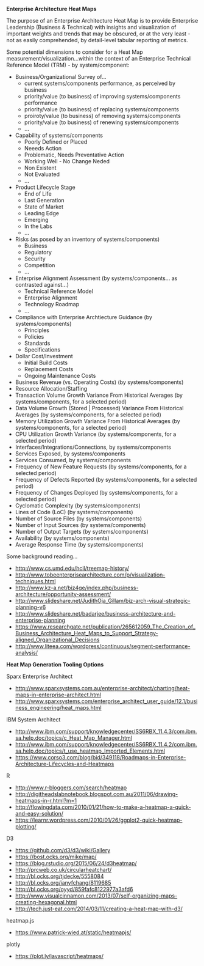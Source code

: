 __Enterprise Architecture Heat Maps__

The purpose of an Enterprise Architecture Heat Map is to provide Enterprise Leadership (Business & Technical) with insights and visualization of important weights and trends that may be obscured, or at the very least - not as easily comprehended, by detail-level tabular reporting of metrics.


Some potential dimensions to consider for a Heat Map measurement/visualization...within the context of an Enterprise Technical Reference Model (TRM) - by system/component:
* Business/Organizational Survey of...
  * current systems/components performance, as perceived by business
  * priority/value (to business) of improving systems/components performance
  * priority/value (to business) of replacing systems/components 
  * proiroty/value (to business) of removing systems/components
  * priority/value (to business) of renewing systems/components
  * ...
* Capability of systems/components
  * Poorly Defined or Placed
  * Neeeds Action
  * Problematic, Needs Preventative Action
  * Working Well - No Change Neded
  * Non Existent 
  * Not Evaluated
  * ...
* Product Lifecycle Stage
  * End of Life
  * Last Generation
  * State of Market
  * Leading Edge
  * Emerging
  * In the Labs
  * ...
* Risks (as posed by an inventory of systems/components)
  * Business
  * Regulatory
  * Security
  * Competition
  * ...
* Enterprise Alignment Assessment (by systems/components... as contrasted against...)
  * Technical Reference Model
  * Enterprise Alignment
  * Technology Roadmap
  * ...
* Compliance with Enterprise Archtiecture Guidance (by systems/components)
  * Principles
  * Policies
  * Standards
  * Specifications
* Dollar Cost/Investment
  * Initial Build Costs
  * Replacement Costs
  * Ongoing Maintenance Costs
* Business Revenue (vs. Operating Costs) (by systems/components) 
* Resource Allocation/Staffing
* Transaction Volume Growth Variance From Historical Averages (by systems/components, for a selected period)
* Data Volume Growth (Stored | Processed) Variance From Historical Averages (by systems/components, for a selected period)
* Memory Utilization Growth Variance From Historical Averages (by systems/components, for a selected period)
* CPU Utilization Growth Variance (by systems/components, for a selected period)
* Interfaces/Integrations/Connections, by systems/components
* Services Exposed, by systems/components
* Services Consumed, by systems/components
* Frequency of New Feature Requests (by systems/components, for a selected period)
* Frequency of Defects Reported (by systems/components, for a selected period)
* Frequency of Changes Deployed (by systems/components, for a selected period)
* Cyclomatic Complexity (by systems/components)
* Lines of Code (LoC) (by systems/components)
* Number of Source Files (by systems/components)
* Number of Input Sources (by systems/components)
* Number of Output Targets (by systems/components)
* Availability (by systems/components)
* Average Response Time (by systems/components)


Some background reading...
* http://www.cs.umd.edu/hcil/treemap-history/
* http://www.tobeenterprisearchitecture.com/p/visualization-techniques.html
* http://www.kz-a.net/biz4ge/index.php/business-architecture/opportunity-assessment/
* http://www.slideshare.net/JudithOja_Gillam/biz-arch-visual-strategic-planning-v6
* http://www.slideshare.net/badarjee/business-architecture-and-enterprise-planning
* https://www.researchgate.net/publication/265612059_The_Creation_of_Business_Architecture_Heat_Maps_to_Support_Strategy-aligned_Organizational_Decisions
* http://www.liteea.com/wordpress/continuous/segment-performance-analysis/


__Heat Map Generation Tooling Options__

Sparx Enterprise Architect
* http://www.sparxsystems.com.au/enterprise-architect/charting/heat-maps-in-enterprise-architect.html
* http://www.sparxsystems.com/enterprise_architect_user_guide/12.1/business_engineering/heat_maps.html


IBM System Architect
* http://www.ibm.com/support/knowledgecenter/SS6RBX_11.4.3/com.ibm.sa.help.doc/topics/c_Heat_Map_Manager.html
* http://www.ibm.com/support/knowledgecenter/SS6RBX_11.4.2/com.ibm.sa.help.doc/topics/t_use_heatmap_Imported_Elements.html
* https://www.corso3.com/blog/bid/349118/Roadmaps-in-Enterprise-Architecture-Lifecycles-and-Heatmaps


R
* http://www.r-bloggers.com/search/heatmap
* http://digitheadslabnotebook.blogspot.com.au/2011/06/drawing-heatmaps-in-r.html?m=1
* http://flowingdata.com/2010/01/21/how-to-make-a-heatmap-a-quick-and-easy-solution/
* https://learnr.wordpress.com/2010/01/26/ggplot2-quick-heatmap-plotting/


D3
* https://github.com/d3/d3/wiki/Gallery
* https://bost.ocks.org/mike/map/
* https://blog.rstudio.org/2015/06/24/d3heatmap/
* http://prcweb.co.uk/circularheatchart/
* http://bl.ocks.org/tjdecke/5558084
* http://bl.ocks.org/ianyfchang/8119685
* http://bl.ocks.org/oyyd/859fafc8122977a3afd6
* http://www.visualcinnamon.com/2013/07/self-organizing-maps-creating-hexagonal.html
* http://tech.just-eat.com/2014/03/11/creating-a-heat-map-with-d3/


heatmap.js
* https://www.patrick-wied.at/static/heatmapjs/

plotly
* https://plot.ly/javascript/heatmaps/

